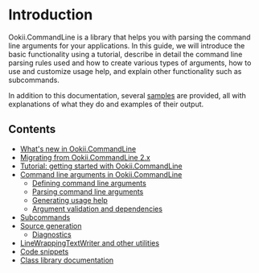 # Introduction

Ookii.CommandLine is a library that helps you with parsing the command line arguments for your
applications. In this guide, we will introduce the basic functionality using a tutorial, describe in
detail the command line parsing rules used and how to create various types of arguments, how to use
and customize usage help, and explain other functionality such as subcommands.

In addition to this documentation, several [samples](../src/Samples) are provided, all with
explanations of what they do and examples of their output.

## Contents

- [What's new in Ookii.CommandLine](ChangeLog.md)
- [Migrating from Ookii.CommandLine 2.x](Migrating.md)
- [Tutorial: getting started with Ookii.CommandLine](Tutorial.md)
- [Command line arguments in Ookii.CommandLine](Arguments.md)
  - [Defining command line arguments](DefiningArguments.md)
  - [Parsing command line arguments](ParsingArguments.md)
  - [Generating usage help](UsageHelp.md)
  - [Argument validation and dependencies](Validation.md)
- [Subcommands](Subcommands.md)
- [Source generation](SourceGeneration.md)
  - [Diagnostics](SourceGenerationDiagnostics.md)
- [LineWrappingTextWriter and other utilities](Utilities.md)
- [Code snippets](CodeSnippets.md)
- [Class library documentation](https://www.ookii.org/Link/CommandLineDoc)

